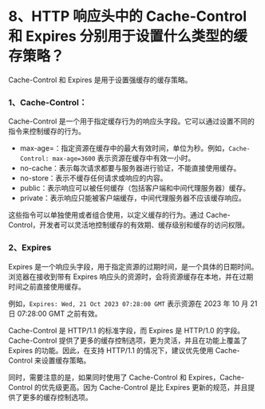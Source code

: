 # 8、HTTP 响应头中的 Cache-Control 和 Expires 分别用于设置什么类型的缓存策略？

Cache-Control 和 Expires 是用于设置强缓存的缓存策略。

### 1、Cache-Control：

Cache-Control 是一个用于指定缓存行为的响应头字段。它可以通过设置不同的指令来控制缓存的行为。

- max-age=：指定资源在缓存中的最大有效时间，单位为秒。例如，`Cache-Control: max-age=3600` 表示资源在缓存中有效一小时。
- no-cache：表示每次请求都要与服务器进行验证，不能直接使用缓存。
- no-store：表示不缓存任何请求或响应的内容。
- public：表示响应可以被任何缓存（包括客户端和中间代理服务器）缓存。
- private：表示响应只能被客户端缓存，中间代理服务器不应该缓存响应。

这些指令可以单独使用或者组合使用，以定义缓存的行为。通过 Cache-Control，开发者可以灵活地控制缓存的有效期、缓存级别和缓存的访问权限。

### 2、Expires

Expires 是一个响应头字段，用于指定资源的过期时间，是一个具体的日期时间。浏览器在接收到带有 Expires 响应头的资源时，会将资源缓存在本地，并在过期时间之前直接使用缓存。

例如，`Expires: Wed, 21 Oct 2023 07:28:00 GMT` 表示资源在 2023 年 10 月 21 日 07:28:00 GMT 之前有效。

Cache-Control 是 HTTP/1.1 的标准字段，而 Expires 是 HTTP/1.0 的字段。Cache-Control 提供了更多的缓存控制选项，更为灵活，并且在功能上覆盖了 Expires 的功能。因此，在支持 HTTP/1.1 的情况下，建议优先使用 Cache-Control 来设置缓存策略。

同时，需要注意的是，如果同时使用了 Cache-Control 和 Expires，Cache-Control 的优先级更高。因为 Cache-Control 是比 Expires 更新的规范，并且提供了更多的缓存控制选项。
